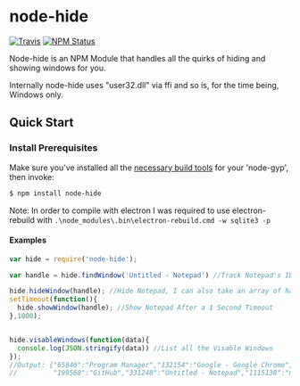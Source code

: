 # node-hide
[![Travis](https://img.shields.io/travis/MrTimcakes/node-hide.svg?style=flat-square)](https://travis-ci.org/MrTimcakes/node-hide)
[![NPM Status](https://img.shields.io/npm/v/npm.svg?style=flat-square)](https://www.npmjs.com/package/node-hide)

Node-hide is an NPM Module that handles all the quirks of hiding and showing windows for you.

Internally node-hide uses "user32.dll" via ffi and so is, for the time being, Windows only.

## Quick Start

### Install Prerequisites

Make sure you've installed all the [necessary build
tools](https://github.com/TooTallNate/node-gyp#installation) for your 'node-gyp', then invoke:

``` bash
$ npm install node-hide
```

Note: In order to compile with electron I was required to use electron-rebuild with `.\node_modules\.bin\electron-rebuild.cmd -w sqlite3 -p`

####  Examples

``` js
var hide = require('node-hide');

var handle = hide.findWindow('Untitled - Notepad') //Track Notepad's ID to Hide it Later

hide.hideWindow(handle); //Hide Notepad, I can also take an array of handles, e.g. [1115138,331240]
setTimeout(function(){
  hide.showWindow(handle); //Show Notepad After a 1 Second Timeout
},1000);


hide.visableWindows(function(data){
  console.log(JSON.stringify(data)) //List all the Visable Windows
});
//Output: {"65846":"Program Manager","132154":"Google - Google Chrome",
//         "199568":"GitHub","331240":"Untitled - Notepad","1115138":"npm - Google Chrome"}
```
